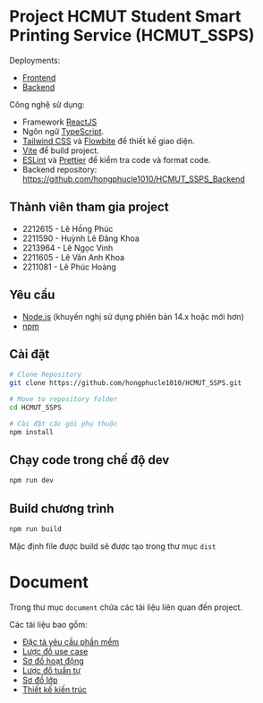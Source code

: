 # Project HCMUT Student Smart Printing Service (HCMUT_SSPS)

Deployments: 
- [Frontend](https://hcmutssps.vercel.app/)
- [Backend](https://hcmutssps.azurewebsites.net/)

Công nghệ sử dụng:
- Framework [ReactJS](https://reactjs.org/) 
- Ngôn ngữ [TypeScript](https://www.typescriptlang.org/).
- [Tailwind CSS](https://tailwindcss.com/) và [Flowbite](https://flowbite.com/) để thiết kế giao diện.
- [Vite](https://vitejs.dev/) để build project.
- [ESLint](https://eslint.org/) và [Prettier](https://prettier.io/) để kiểm tra code và format code.
- Backend repository: https://github.com/hongphucle1010/HCMUT_SSPS_Backend


## Thành viên tham gia project

- 2212615 - Lê Hồng Phúc
- 2211590 - Huỳnh Lê Đăng Khoa
- 2213964 - Lê Ngọc Vinh
- 2211605 - Lê Văn Anh Khoa
- 2211081 - Lê Phúc Hoàng

## Yêu cầu
- [Node.js](https://nodejs.org/) (khuyến nghị sử dụng phiên bản 14.x hoặc mới hơn)
- [npm](https://www.npmjs.com/)

## Cài đặt

```bash
# Clone Repository
git clone https://github.com/hongphucle1010/HCMUT_SSPS.git

# Move to repository folder
cd HCMUT_SSPS

# Cài đặt các gói phụ thuộc
npm install
```

## Chạy code trong chế độ dev
```bash
npm run dev
```

## Build chương trình
```bash
npm run build
```
Mặc định file được build sẽ được tạo trong thư mục `dist`

# Document
Trong thư mục `document` chứa các tài liệu liên quan đến project.

Các tài liệu bao gồm:
- [Đặc tả yêu cầu phần mềm](https://github.com/hongphucle1010/HCMUT_SSPS/blob/main/Documents/SRS_TN01-03.pdf)
- [Lược đồ use case](https://github.com/hongphucle1010/HCMUT_SSPS/tree/main/Documents/Diagrams/Use%20case)
- [Sơ đồ hoạt động](https://github.com/hongphucle1010/HCMUT_SSPS/tree/main/Documents/Diagrams/System%20modelling/Activity%20diagrams)
- [Lược đồ tuần tự](https://github.com/hongphucle1010/HCMUT_SSPS/tree/main/Documents/Diagrams/System%20modelling/Sequence%20diagrams)
- [Sơ đồ lớp](https://github.com/hongphucle1010/HCMUT_SSPS/tree/main/Documents/Diagrams/System%20modelling/Class%20diagrams)
- [Thiết kế kiến trúc](https://github.com/hongphucle1010/HCMUT_SSPS/tree/main/Documents/Diagrams/Architecture%20Design)